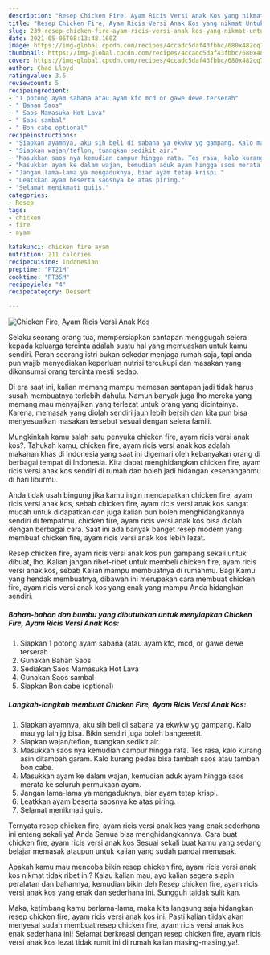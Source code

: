 ```yaml
---
description: "Resep Chicken Fire, Ayam Ricis Versi Anak Kos yang nikmat Untuk Jualan"
title: "Resep Chicken Fire, Ayam Ricis Versi Anak Kos yang nikmat Untuk Jualan"
slug: 239-resep-chicken-fire-ayam-ricis-versi-anak-kos-yang-nikmat-untuk-jualan
date: 2021-05-06T08:13:48.160Z
image: https://img-global.cpcdn.com/recipes/4ccadc5daf43fbbc/680x482cq70/chicken-fire-ayam-ricis-versi-anak-kos-foto-resep-utama.jpg
thumbnail: https://img-global.cpcdn.com/recipes/4ccadc5daf43fbbc/680x482cq70/chicken-fire-ayam-ricis-versi-anak-kos-foto-resep-utama.jpg
cover: https://img-global.cpcdn.com/recipes/4ccadc5daf43fbbc/680x482cq70/chicken-fire-ayam-ricis-versi-anak-kos-foto-resep-utama.jpg
author: Chad Lloyd
ratingvalue: 3.5
reviewcount: 5
recipeingredient:
- "1 potong ayam sabana atau ayam kfc mcd or gawe dewe terserah"
- " Bahan Saos"
- " Saos Mamasuka Hot Lava"
- " Saos sambal"
- " Bon cabe optional"
recipeinstructions:
- "Siapkan ayamnya, aku sih beli di sabana ya ekwkw yg gampang. Kalo mau yg lain jg bisa. Bikin sendiri juga boleh bangeeettt."
- "Siapkan wajan/teflon, tuangkan sedikit air."
- "Masukkan saos nya kemudian campur hingga rata. Tes rasa, kalo kurang asin ditambah garam. Kalo kurang pedes bisa tambah saos atau tambah bon cabe."
- "Masukkan ayam ke dalam wajan, kemudian aduk ayam hingga saos merata ke seluruh permukaan ayam."
- "Jangan lama-lama ya mengaduknya, biar ayam tetap krispi."
- "Leatkkan ayam beserta saosnya ke atas piring."
- "Selamat menikmati guiis."
categories:
- Resep
tags:
- chicken
- fire
- ayam

katakunci: chicken fire ayam 
nutrition: 211 calories
recipecuisine: Indonesian
preptime: "PT21M"
cooktime: "PT35M"
recipeyield: "4"
recipecategory: Dessert

---
```



![Chicken Fire, Ayam Ricis Versi Anak Kos](https://img-global.cpcdn.com/recipes/4ccadc5daf43fbbc/680x482cq70/chicken-fire-ayam-ricis-versi-anak-kos-foto-resep-utama.jpg)

Selaku seorang orang tua, mempersiapkan santapan menggugah selera kepada keluarga tercinta adalah suatu hal yang memuaskan untuk kamu sendiri. Peran seorang istri bukan sekedar menjaga rumah saja, tapi anda pun wajib menyediakan keperluan nutrisi tercukupi dan masakan yang dikonsumsi orang tercinta mesti sedap.

Di era  saat ini, kalian memang mampu memesan santapan jadi tidak harus susah membuatnya terlebih dahulu. Namun banyak juga lho mereka yang memang mau menyajikan yang terlezat untuk orang yang dicintainya. Karena, memasak yang diolah sendiri jauh lebih bersih dan kita pun bisa menyesuaikan masakan tersebut sesuai dengan selera famili. 



Mungkinkah kamu salah satu penyuka chicken fire, ayam ricis versi anak kos?. Tahukah kamu, chicken fire, ayam ricis versi anak kos adalah makanan khas di Indonesia yang saat ini digemari oleh kebanyakan orang di berbagai tempat di Indonesia. Kita dapat menghidangkan chicken fire, ayam ricis versi anak kos sendiri di rumah dan boleh jadi hidangan kesenanganmu di hari liburmu.

Anda tidak usah bingung jika kamu ingin mendapatkan chicken fire, ayam ricis versi anak kos, sebab chicken fire, ayam ricis versi anak kos sangat mudah untuk didapatkan dan juga kalian pun boleh menghidangkannya sendiri di tempatmu. chicken fire, ayam ricis versi anak kos bisa diolah dengan berbagai cara. Saat ini ada banyak banget resep modern yang membuat chicken fire, ayam ricis versi anak kos lebih lezat.

Resep chicken fire, ayam ricis versi anak kos pun gampang sekali untuk dibuat, lho. Kalian jangan ribet-ribet untuk membeli chicken fire, ayam ricis versi anak kos, sebab Kalian mampu membuatnya di rumahmu. Bagi Kamu yang hendak membuatnya, dibawah ini merupakan cara membuat chicken fire, ayam ricis versi anak kos yang enak yang mampu Anda hidangkan sendiri.

<!--inarticleads1-->

##### Bahan-bahan dan bumbu yang dibutuhkan untuk menyiapkan Chicken Fire, Ayam Ricis Versi Anak Kos:

1. Siapkan 1 potong ayam sabana (atau ayam kfc, mcd, or gawe dewe terserah
1. Gunakan  Bahan Saos
1. Sediakan  Saos Mamasuka Hot Lava
1. Gunakan  Saos sambal
1. Siapkan  Bon cabe (optional)




<!--inarticleads2-->

##### Langkah-langkah membuat Chicken Fire, Ayam Ricis Versi Anak Kos:

1. Siapkan ayamnya, aku sih beli di sabana ya ekwkw yg gampang. Kalo mau yg lain jg bisa. Bikin sendiri juga boleh bangeeettt.
1. Siapkan wajan/teflon, tuangkan sedikit air.
1. Masukkan saos nya kemudian campur hingga rata. Tes rasa, kalo kurang asin ditambah garam. Kalo kurang pedes bisa tambah saos atau tambah bon cabe.
1. Masukkan ayam ke dalam wajan, kemudian aduk ayam hingga saos merata ke seluruh permukaan ayam.
1. Jangan lama-lama ya mengaduknya, biar ayam tetap krispi.
1. Leatkkan ayam beserta saosnya ke atas piring.
1. Selamat menikmati guiis.




Ternyata resep chicken fire, ayam ricis versi anak kos yang enak sederhana ini enteng sekali ya! Anda Semua bisa menghidangkannya. Cara buat chicken fire, ayam ricis versi anak kos Sesuai sekali buat kamu yang sedang belajar memasak ataupun untuk kalian yang sudah pandai memasak.

Apakah kamu mau mencoba bikin resep chicken fire, ayam ricis versi anak kos nikmat tidak ribet ini? Kalau kalian mau, ayo kalian segera siapin peralatan dan bahannya, kemudian bikin deh Resep chicken fire, ayam ricis versi anak kos yang enak dan sederhana ini. Sungguh taidak sulit kan. 

Maka, ketimbang kamu berlama-lama, maka kita langsung saja hidangkan resep chicken fire, ayam ricis versi anak kos ini. Pasti kalian tiidak akan menyesal sudah membuat resep chicken fire, ayam ricis versi anak kos enak sederhana ini! Selamat berkreasi dengan resep chicken fire, ayam ricis versi anak kos lezat tidak rumit ini di rumah kalian masing-masing,ya!.


